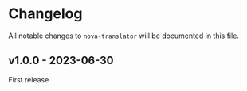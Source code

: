 # Changelog

All notable changes to `nova-translator` will be documented in this file.

## v1.0.0 - 2023-06-30

First release
